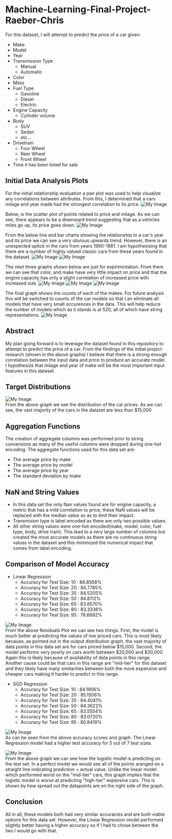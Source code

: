 # Machine-Learning-Final-Project-Raeber-Chris

For this dataset, I will attempt to predict the price of a car given:

- Make
- Model
- Year
- Transmission Type
  - Manual
  - Automatic
- Color
- Miles
- Fuel Type
  - Gasoline
  - Diesel
  - Electric
- Engine Capacity
  - Cylinder volume
- Body
  - SUV
  - Sedan
  - etc...
- Drivetrain
  - Four Wheel
  - Reer Wheel
  - Front Wheel
- Time it has been listed for sale

## Initial Data Analysis Plots

For the initial relationship evaluation a pair plot was used to help visualize any correlations between attributes. From this, I determined that a cars milage and year made had the strongest correlation to its price. 
![My Image](/images/pairPlot.png)


Below, is the scatter plot of points related to price and milage. As we can see, there appears to be a downward trend suggesting that as a vehicles miles go up, its price goes down.
![My Image](/images/milesPrice.png)
 
From the below line and bar charts showing the relationship to a car's year and its price we can see a very obvious upwards trend. However, there is an unexpected uptick in the cars from years 1980-1981. I am hypothesising that there are a number of highly valued classic cars from these years found in the dataset. 
![My Image](/images/yearPriceBar.png)
![My Image](/images/yearPrice.png)


The next three graphs shown below are just for expirimintation. From them we can see that color, and make have very little impact on price and that the engine capacity has only a slight correlation of increased price with increased size. 
![My Image](/images/colorPrice.png)
![My Image](/images/makePrice.png)
![My Image](/images/enginePrice.png)

The final graph shows the counts of each of the makes. For future analysis this will be switched to counts of the car models so that I an eliminate all models that have very small occurences in the data. This will help reduce the number of models which as it stands is at 520, all of which have string representations. 
![My Image](/images/makeCounts.png)

## Abstract
My plan going forward is to leverage the dataset found in this repository to attempt to predict the price of a car. From the findings of the initial project research (shown in the above graphs) I believe that there is a strong enough correlation between the input data and price to produce an accurate model. I hypothesize that milage and year of make will be the most important input features in this dataset. 

## Target Distributions
![My Image](/images/priceDistribution.png) <br/>
From the above graph we see the distribution of the car prices. As we can see, the vast majority of the cars in the dataset are less than $15,000

## Aggregation Functions
The creation of aggregate columns was performed prior to string conversions as many of the useful columns were dropped during one-hot encoding. The aggregate functions used for this data set are:
- The average price by make
- The average price by model
- The average price by year
- The standard deviation by make

## NaN and String Values
- In this data set the only Nan values found are for engine capacity, a metric that has a mild correlation to price, these NaN values will be replaced with the median value so as to limit their impact.
- Transmision type is label encoded as there are only two possible values.
- All other string values were one-hot encoded(make, model, color, fuel type, body, drive train). This lead to a very large number of columns but created the most accurate models as there are no continuous string values in the dataset and this minimized the numerical impact that comes from label encoding. 

## Comparison of Model Accuracy
- Linear Regression
  - Accuracy for Test Size: 10 : 86.8568%
  - Accuracy for Test Size: 20 : 84.7785%
  - Accuracy for Test Size: 35 : 84.5205%
  - Accuracy for Test Size: 50 : 84.8112%
  - Accuracy for Test Size: 65 : 83.6570%
  - Accuracy for Test Size: 80 : 83.3336%
  - Accuracy for Test Size: 95 : 78.6692%


![My Image](/images/LinearResiduals.png) <br/>
From the above Residuals Plot we can see two things. First, the model is much better at predicting the values of low priced cars. This is most likely because, as pointed out in the output distribution graph, the vast majority of data points in this data set are for cars priced below $15,000. Second, the model performs very poorly on cars worth between $20,000 and $30,000. Again this is likely because of availability of data points in this range. Another cause could be that cars in this range are "mid-tier" for this dataset and they likely have many similarities between both the more expensive and cheaper cars making it harder to predict in this range. 

- SGD Regression
  - Accuracy for Test Size: 10 : 84.1906%
  - Accuracy for Test Size: 20 : 85.1506%
  - Accuracy for Test Size: 35 : 84.4041%
  - Accuracy for Test Size: 50 : 84.3622%
  - Accuracy for Test Size: 65 : 83.5554%
  - Accuracy for Test Size: 80 : 83.0720%
  - Accuracy for Test Size: 95 : 80.8419%


![My Image](/images/AccuracyScores.png) <br/>
As can be seen from the above accuracy scores and graph. The Linear Regression model had a higher test accuracy for 5 out of 7 test sizes. 

![My Image](/images/Predictions.png) <br/>
From the above graph we can see how the logistic model is predicting on the test set. In a perfect model we would see all of the points aranged on a straight line indicating prediction = actual value. Unlike the linear model which performed worst on the "mid-tier" cars, this graph implies that the logistic model is worse at predicting "high-tier" expensive cars. This is shown by how spread out the datapoints are on the right side of the graph. 


## Conclusion 
All in all, these models both had very similar accuracies and are both viable options for this data set. However, the Linear Regression model performed slightly better having a higher accuracy so if I had to chose between the two I would go with that. 
